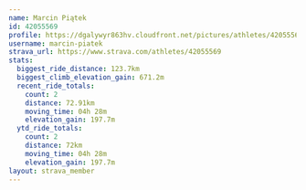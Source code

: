 ```yaml
---
name: Marcin Piątek
id: 42055569
profile: https://dgalywyr863hv.cloudfront.net/pictures/athletes/42055569/12602382/1/large.jpg
username: marcin-piatek
strava_url: https://www.strava.com/athletes/42055569
stats:
  biggest_ride_distance: 123.7km
  biggest_climb_elevation_gain: 671.2m
  recent_ride_totals:
    count: 2
    distance: 72.91km
    moving_time: 04h 28m
    elevation_gain: 197.7m
  ytd_ride_totals:
    count: 2
    distance: 72km
    moving_time: 04h 28m
    elevation_gain: 197.7m
layout: strava_member
--- 
```

